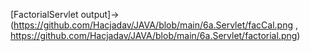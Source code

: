 [FactorialServlet output]->(https://github.com/Hacjadav/JAVA/blob/main/6a.Servlet/facCal.png , https://github.com/Hacjadav/JAVA/blob/main/6a.Servlet/factorial.png)

